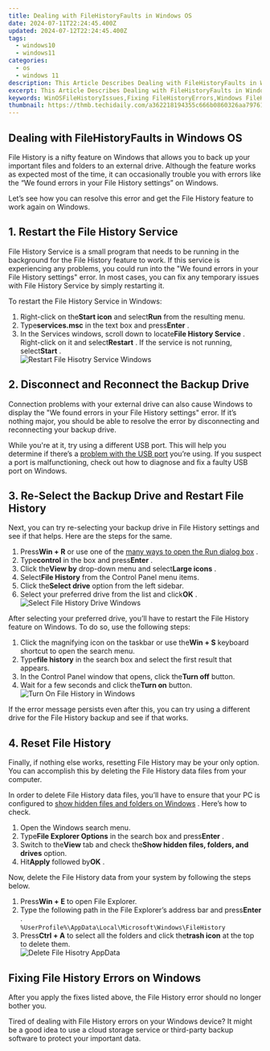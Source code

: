 ```yaml
---
title: Dealing with FileHistoryFaults in Windows OS
date: 2024-07-11T22:24:45.400Z
updated: 2024-07-12T22:24:45.400Z
tags:
  - windows10
  - windows11
categories:
  - os
  - windows 11
description: This Article Describes Dealing with FileHistoryFaults in Windows OS
excerpt: This Article Describes Dealing with FileHistoryFaults in Windows OS
keywords: WinOSFileHistoryIssues,Fixing FileHistoryErrors,Windows FileHistoryTroubleshoot,Resolve WinOSBackupFaults,Correcting Windows SaveError,Addressing OS BackupFailure,Repairing FileHistoryWindows
thumbnail: https://thmb.techidaily.com/a362218194355c666b0860326aa79761dfe27d2518f12f424f4610cd1ffe517b.jpg
---
```


## Dealing with FileHistoryFaults in Windows OS

 File History is a nifty feature on Windows that allows you to back up your important files and folders to an external drive. Although the feature works as expected most of the time, it can occasionally trouble you with errors like the “We found errors in your File History settings” on Windows.

 Let’s see how you can resolve this error and get the File History feature to work again on Windows.

## 1\. Restart the File History Service

 File History Service is a small program that needs to be running in the background for the File History feature to work. If this service is experiencing any problems, you could run into the "We found errors in your File History settings" error. In most cases, you can fix any temporary issues with File History Service by simply restarting it.

To restart the File History Service in Windows:

1. Right-click on the**Start icon** and select**Run** from the resulting menu.
2. Type**services.msc** in the text box and press**Enter** .
3. In the Services windows, scroll down to locate**File History Service** . Right-click on it and select**Restart** . If the service is not running, select**Start** .  
![Restart File Hisotry Service Windows](https://static1.makeuseofimages.com/wordpress/wp-content/uploads/2022/12/restart-file-hisotry-service-windows.jpg)

## 2\. Disconnect and Reconnect the Backup Drive

 Connection problems with your external drive can also cause Windows to display the "We found errors in your File History settings" error. If it’s nothing major, you should be able to resolve the error by disconnecting and reconnecting your backup drive.

 While you're at it, try using a different USB port. This will help you determine if there’s a [problem with the USB port](https://www.makeuseof.com/tag/dead-usb-port-heres-how-to-diagnose-and-fix-it/) you’re using. If you suspect a port is malfunctioning, check out how to diagnose and fix a faulty USB port on Windows.

## 3\. Re-Select the Backup Drive and Restart File History

 Next, you can try re-selecting your backup drive in File History settings and see if that helps. Here are the steps for the same.

1. Press**Win + R** or use one of the [many ways to open the Run dialog box](https://www.makeuseof.com/windows-open-run-command-dialog-box/) .
2. Type**control** in the box and press**Enter** .
3. Click the**View by** drop-down menu and select**Large icons** .
4. Select**File History** from the Control Panel menu items.
5. Click the**Select drive** option from the left sidebar.
6. Select your preferred drive from the list and click**OK** .  
![Select File History Drive Windows](https://static1.makeuseofimages.com/wordpress/wp-content/uploads/2022/12/select-file-history-drive-windows.jpg)

 After selecting your preferred drive, you’ll have to restart the File History feature on Windows. To do so, use the following steps:

1. Click the magnifying icon on the taskbar or use the**Win + S** keyboard shortcut to open the search menu.
2. Type**file history** in the search box and select the first result that appears.
3. In the Control Panel window that opens, click the**Turn off** button.
4. Wait for a few seconds and click the**Turn on** button.  
![Turn On File History in Windows](https://static1.makeuseofimages.com/wordpress/wp-content/uploads/2022/12/turn-on-file-history-in-windows.jpg)

 If the error message persists even after this, you can try using a different drive for the File History backup and see if that works.

## 4\. Reset File History

 Finally, if nothing else works, resetting File History may be your only option. You can accomplish this by deleting the File History data files from your computer.

 In order to delete File History data files, you’ll have to ensure that your PC is configured to [show hidden files and folders on Windows](https://www.makeuseof.com/windows-11-show-hidden-files-folders/) . Here’s how to check.

1. Open the Windows search menu.
2. Type**File Explorer Options** in the search box and press**Enter** .
3. Switch to the**View** tab and check the**Show hidden files, folders, and drives** option.
4. Hit**Apply** followed by**OK** .

 Now, delete the File History data from your system by following the steps below.

1. Press**Win + E** to open File Explorer.
2. Type the following path in the File Explorer’s address bar and press**Enter** .  
`%UserProfile%\AppData\Local\Microsoft\Windows\FileHistory`
3. Press**Ctrl + A** to select all the folders and click the**trash icon** at the top to delete them.  
![Delete File Hisotry AppData](https://static1.makeuseofimages.com/wordpress/wp-content/uploads/2022/12/delete-file-hisotry-appdata.jpg)

## Fixing File History Errors on Windows

 After you apply the fixes listed above, the File History error should no longer bother you.

 Tired of dealing with File History errors on your Windows device? It might be a good idea to use a cloud storage service or third-party backup software to protect your important data.


<ins class="adsbygoogle"
     style="display:block"
     data-ad-format="autorelaxed"
     data-ad-client="ca-pub-7571918770474297"
     data-ad-slot="1223367746"></ins>



<ins class="adsbygoogle"
     style="display:block"
     data-ad-client="ca-pub-7571918770474297"
     data-ad-slot="8358498916"
     data-ad-format="auto"
     data-full-width-responsive="true"></ins>


